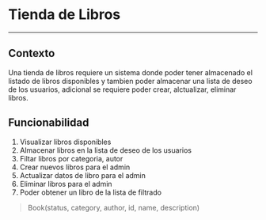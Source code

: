# Tienda de Libros
___

## Contexto
Una tienda de libros requiere un sistema donde poder tener almacenado el listado de libros disponibles
y tambien poder almacenar una lista de deseo de los usuarios, adicional
se requiere poder crear, alctualizar, eliminar libros.

## Funcionabilidad
1. Visualizar libros disponibles
2. Almacenar libros en la lista de deseo de los usuarios
3. Filtar libros por categoria, autor
4. Crear nuevos libros para el admin
5. Actualizar datos de libro para el admin
6. Eliminar libros para el admin
7. Poder obtener un libro de la lista de filtrado


> Book(status, category, author, id, name, description)
